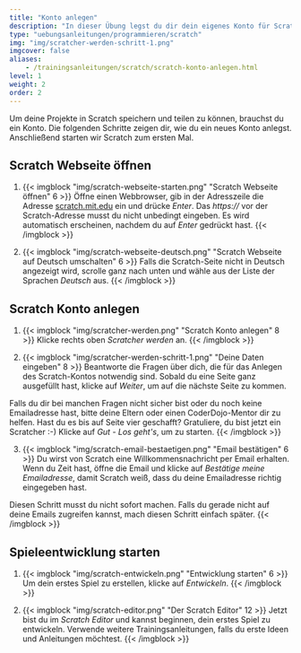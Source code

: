 ```yaml
---
title: "Konto anlegen"
description: "In dieser Übung legst du dir dein eigenes Konto für Scratch an und startest Scratch zum ersten Mal."
type: "uebungsanleitungen/programmieren/scratch"
img: "img/scratcher-werden-schritt-1.png"
imgcover: false
aliases: 
    - /trainingsanleitungen/scratch/scratch-konto-anlegen.html
level: 1
weight: 2
order: 2
---
```


Um deine Projekte in Scratch speichern und teilen zu können, brauchst du ein Konto. Die folgenden Schritte zeigen dir, wie du ein neues Konto anlegst. Anschließend starten wir Scratch zum ersten Mal.

## Scratch Webseite öffnen

1. {{< imgblock "img/scratch-webseite-starten.png" "Scratch Webseite öffnen" 6 >}}
Öffne einen Webbrowser, gib in der Adresszeile die Adresse [scratch.mit.edu](https://scratch.mit.edu) ein und drücke *Enter*. Das *https://* vor der Scratch-Adresse musst du nicht unbedingt eingeben. Es wird automatisch erscheinen, nachdem du auf *Enter* gedrückt hast.
{{< /imgblock >}}

2. {{< imgblock "img/scratch-webseite-deutsch.png" "Scratch Webseite auf Deutsch umschalten" 6 >}}
Falls die Scratch-Seite nicht in Deutsch angezeigt wird, scrolle ganz nach unten und wähle aus der Liste der Sprachen *Deutsch* aus.
{{< /imgblock >}}

## Scratch Konto anlegen

1. {{< imgblock "img/scratcher-werden.png" "Scratch Konto anlegen" 8 >}}
Klicke rechts oben *Scratcher werden* an.
{{< /imgblock >}}

2. {{< imgblock "img/scratcher-werden-schritt-1.png" "Deine Daten eingeben" 8 >}}
Beantworte die Fragen über dich, die für das Anlegen des Scratch-Kontos notwendig sind. Sobald du eine Seite ganz ausgefüllt hast, klicke auf *Weiter*, um auf die nächste Seite zu kommen.

Falls du dir bei manchen Fragen nicht sicher bist oder du noch keine Emailadresse hast, bitte deine Eltern oder einen CoderDojo-Mentor dir zu helfen. Hast du es bis auf Seite vier geschafft? Gratuliere, du bist jetzt ein Scratcher :-) Klicke auf *Gut - Los geht's*, um zu starten.
{{< /imgblock >}}

3. {{< imgblock "img/scratch-email-bestaetigen.png" "Email bestätigen" 6 >}}
Du wirst von Scratch eine Willkommensnachricht per Email erhalten. Wenn du Zeit hast, öffne die Email und klicke auf *Bestätige meine Emailadresse*, damit Scratch weiß, dass du deine Emailadresse richtig eingegeben hast.

Diesen Schritt musst du nicht sofort machen. Falls du gerade nicht auf deine Emails zugreifen kannst, mach diesen Schritt einfach später.
{{< /imgblock >}}

## Spieleentwicklung starten

1. {{< imgblock "img/scratch-entwickeln.png" "Entwicklung starten" 6 >}}
Um dein erstes Spiel zu erstellen, klicke auf *Entwickeln*.
{{< /imgblock >}}

2. {{< imgblock "img/scratch-editor.png" "Der Scratch Editor" 12 >}}
Jetzt bist du im *Scratch Editor* und kannst beginnen, dein erstes Spiel zu entwickeln. Verwende weitere Trainingsanleitungen, falls du erste Ideen und Anleitungen möchtest.
{{< /imgblock >}}





